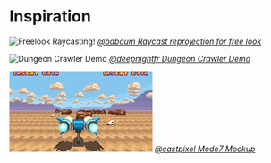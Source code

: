 # Inspiration

![Freelook Raycasting!](.media/reproject-raycast.gif)
*[@baboum Raycast reprojection for free look](https://twitter.com/sbbls/status/1565036704422973440)*

![Dungeon Crawler Demo](.media/dungeon-crawler-deepnightfr.gif)
*[@deepnightfr Dungeon Crawler Demo](https://twitter.com/deepnightfr/status/1567960529058107393)*

![Mode7 Mockup](.media/castpixel-mode7.gif)
*[@castpixel Mode7 Mockup](https://x.com/castpixel/status/1710964066510840142)*